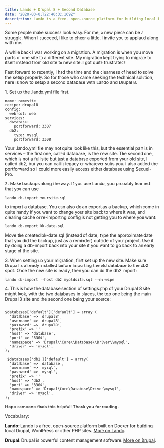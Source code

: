 ```yaml
---
title: Lando + Drupal 8 + Second Database
date: "2020-03-01T22:40:32.169Z"
description: Lando is a free, open-source platform for building local Drupal, WordPress or other PHP sites. Learn how to use Lando for a second database.
---
```



<p>Some people make success look easy. For me, a new piece can be a struggle. When I succeed, I like to cheer a little. I invite you to applaud along with me.</p>



<p>A while back I was working on a migration.  A migration is when you move parts of one site to a different site. My migration kept trying to migrate to itself instead from old site to new site.  I got quite frustrated!</p>



<p>Fast forward to recently, I had the time and the clearness of head to solve the setup properly.  So for those who came seeking the technical solution, here is how to setup a second database with Lando and Drupal 8.</p>



<p>1. Set up the .lando.yml file first.</p>



<pre class="wp-block-code"><code>name: namesite
recipe: drupal8
config:
  webroot: web
services:
  database:
    portforward: 3307
  db2:
    type: mysql
    portforward: 3308</code></pre>



<p>Your .lando.yml file may not quite look like this, but the essential part is in services – the first one, called database, is the new site. The second one, which is not a full site but just a database exported from your old site, I called db2, but you can call it legacy or whatever suits you.  I also added the portforward so I could more easily access either database using Sequel-Pro.</p>



<p>2. Make backups along the way.  If you use Lando, you probably learned that you can use </p>



<pre class="wp-block-code"><code>lando db-import yoursite.sql</code></pre>



<p>to import a database.   You can also do an export as a backup, which come in quite handy if you want to change your site back to where it was, and clearing cache or re-importing config is not getting you to where you want:</p>



<pre class="wp-block-code"><code>lando db-export bk-date.sql</code></pre>



<p>Move the created bk-date.sql (instead of date, type the approximate date that you did the backup, just as a reminder) outside of your project.  Use it by doing a db-import back into your site if you want to go back to an early stage of the site.</p>



<p>3. When setting up your migration, first set up the new site. Make sure Drupal is already installed before importing the old database to the db2 spot. Once the new site is ready, then you can do the db2 import:</p>



<pre class="wp-block-code"><code>lando db-import --host db2 myoldsite.sql --no-wipe</code></pre>



<p>4. This is how the database section of settings.php of your Drupal 8 site might look, with the two databases in places, the top one being the main Drupal 8 site and the second one being your source:</p>



<pre class="wp-block-code"><code>
$databases['default']['default'] = array (
  'database' =&gt; 'drupal8',
  'username' =&gt; 'drupal8',
  'password' =&gt; 'drupal8',
  'prefix' =&gt; '',
  'host' =&gt; 'database',
  'port' =&gt; '3306',
  'namespace' =&gt; 'Drupal\\Core\\Database\\Driver\\mysql',
  'driver' =&gt; 'mysql',
);

 $databases['db2']['default'] = array(
  'database' =&gt; 'database',
  'username' =&gt; 'mysql',
  'password' =&gt; 'mysql',
  'prefix' =&gt; '',
  'host' =&gt; 'db2',
  'port' =&gt; '3306',
  'namespace' =&gt; 'Drupal\Core\Database\Driver\mysql',
  'driver' =&gt; 'mysql',
);</code></pre>



<p>Hope someone finds this helpful!  Thank you for reading.</p>



<p>Vocabulary:</p>



<p><strong>Lando:</strong> Lando is a free, open-source platform built on Docker for building local Drupal, WordPress or other PHP sites. <a href="https://docs.lando.dev/basics/" target="_blank" rel="noreferrer noopener" aria-label="More on Lando (opens in a new tab)">More on Lando</a>.</p>



<p><strong>Drupal: </strong>Drupal is powerful content management software.  <a rel="noreferrer noopener" aria-label="More on Drupal (opens in a new tab)" href="https://www.drupal.org/about" target="_blank">More on Drupal</a>.</p>
